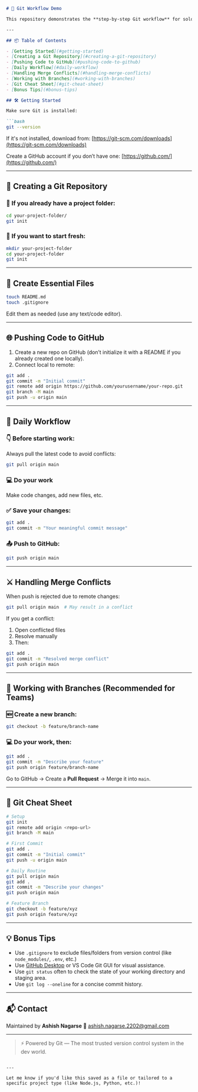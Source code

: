

````markdown
# 🚀 Git Workflow Demo

This repository demonstrates the **step-by-step Git workflow** for solo or team development. Whether you're just getting started or need a reliable routine, this guide will help you stay organized and productive using Git and GitHub.

---

## 📦 Table of Contents

- [Getting Started](#getting-started)
- [Creating a Git Repository](#creating-a-git-repository)
- [Pushing Code to GitHub](#pushing-code-to-github)
- [Daily Workflow](#daily-workflow)
- [Handling Merge Conflicts](#handling-merge-conflicts)
- [Working with Branches](#working-with-branches)
- [Git Cheat Sheet](#git-cheat-sheet)
- [Bonus Tips](#bonus-tips)

## 🛠 Getting Started

Make sure Git is installed:

```bash
git --version
````

If it's not installed, download from: [https://git-scm.com/downloads](https://git-scm.com/downloads)

Create a GitHub account if you don’t have one: [https://github.com/](https://github.com/)

---

## 🧱 Creating a Git Repository

### 📁 If you already have a project folder:

```bash
cd your-project-folder/
git init
```

### 📁 If you want to start fresh:

```bash
mkdir your-project-folder
cd your-project-folder
git init
```

---

## 📝 Create Essential Files

```bash
touch README.md
touch .gitignore
```

Edit them as needed (use any text/code editor).

---

## 🌐 Pushing Code to GitHub

1. Create a new repo on GitHub (don’t initialize it with a README if you already created one locally).
2. Connect local to remote:

```bash
git add .
git commit -m "Initial commit"
git remote add origin https://github.com/yourusername/your-repo.git
git branch -M main
git push -u origin main
```

---

## 🔁 Daily Workflow

### 👇 Before starting work:

Always pull the latest code to avoid conflicts:

```bash
git pull origin main
```

### 💻 Do your work

Make code changes, add new files, etc.

### ✅ Save your changes:

```bash
git add .
git commit -m "Your meaningful commit message"
```

### 📤 Push to GitHub:

```bash
git push origin main
```

---

## ⚔ Handling Merge Conflicts

When push is rejected due to remote changes:

```bash
git pull origin main  # May result in a conflict
```

If you get a conflict:

1. Open conflicted files
2. Resolve manually
3. Then:

```bash
git add .
git commit -m "Resolved merge conflict"
git push origin main
```

---

## 🌿 Working with Branches (Recommended for Teams)

### 🆕 Create a new branch:

```bash
git checkout -b feature/branch-name
```

### 💻 Do your work, then:

```bash
git add .
git commit -m "Describe your feature"
git push origin feature/branch-name
```

Go to GitHub → Create a **Pull Request** → Merge it into `main`.

---

## 📜 Git Cheat Sheet

```bash
# Setup
git init
git remote add origin <repo-url>
git branch -M main

# First Commit
git add .
git commit -m "Initial commit"
git push -u origin main

# Daily Routine
git pull origin main
git add .
git commit -m "Describe your changes"
git push origin main

# Feature Branch
git checkout -b feature/xyz
git push origin feature/xyz
```

---

## 💡 Bonus Tips

* Use `.gitignore` to exclude files/folders from version control (like `node_modules/`, `.env`, etc.)
* Use [GitHub Desktop](https://desktop.github.com/) or VS Code Git GUI for visual assistance.
* Use `git status` often to check the state of your working directory and staging area.
* Use `git log --oneline` for a concise commit history.

---

## 📬 Contact

Maintained by **Ashish Nagarse**
📧 [ashish.nagarse.2202@gmail.com](mailto:ashish.nagarse.2202@gmail.com)

---

> ⚡ Powered by Git — The most trusted version control system in the dev world.

```

---

Let me know if you'd like this saved as a file or tailored to a specific project type (like Node.js, Python, etc.)!
```

